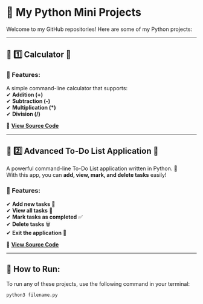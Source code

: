 # 🚀 My Python Mini Projects  

Welcome to my GitHub repositories! Here are some of my Python projects:  

---

## 📝 1️⃣ Calculator 🧮  
### 📌 Features:
A simple command-line calculator that supports:  
✔ **Addition (+)**  
✔ **Subtraction (-)**  
✔ **Multiplication (*)**  
✔ **Division (/)**  

🔗 **[View Source Code](https://github.com/manivela25/python-mini-projects/blob/main/calculator.py)**  

---

## 📝 2️⃣ Advanced To-Do List Application 📝  
A powerful command-line To-Do List application written in Python. 🚀  
With this app, you can **add, view, mark, and delete tasks** easily!  

### 📌 Features:
✔ **Add new tasks** 📝  
✔ **View all tasks** 👀  
✔ **Mark tasks as completed** ✅  
✔ **Delete tasks** 🗑  
✔ **Exit the application** 👋  

🔗 **[View Source Code](https://github.com/manivela25/manivela25/blob/main/todo_list.py)**  

---

## 📌 How to Run:
To run any of these projects, use the following command in your terminal:  
```sh
python3 filename.py


